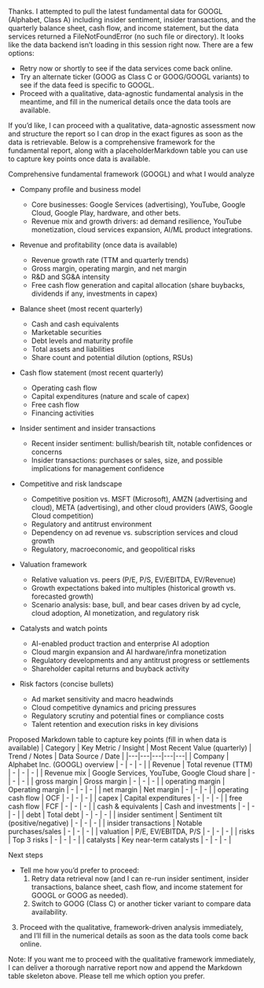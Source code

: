 Thanks. I attempted to pull the latest fundamental data for GOOGL (Alphabet, Class A) including insider sentiment, insider transactions, and the quarterly balance sheet, cash flow, and income statement, but the data services returned a FileNotFoundError (no such file or directory). It looks like the data backend isn’t loading in this session right now. There are a few options:

- Retry now or shortly to see if the data services come back online.
- Try an alternate ticker (GOOG as Class C or GOOG/GOOGL variants) to see if the data feed is specific to GOOGL.
- Proceed with a qualitative, data-agnostic fundamental analysis in the meantime, and fill in the numerical details once the data tools are available.

If you’d like, I can proceed with a qualitative, data-agnostic assessment now and structure the report so I can drop in the exact figures as soon as the data is retrievable. Below is a comprehensive framework for the fundamental report, along with a placeholderMarkdown table you can use to capture key points once data is available.

Comprehensive fundamental framework (GOOGL) and what I would analyze
- Company profile and business model
  - Core businesses: Google Services (advertising), YouTube, Google Cloud, Google Play, hardware, and other bets.
  - Revenue mix and growth drivers: ad demand resilience, YouTube monetization, cloud services expansion, AI/ML product integrations.

- Revenue and profitability (once data is available)
  - Revenue growth rate (TTM and quarterly trends)
  - Gross margin, operating margin, and net margin
  - R&D and SG&A intensity
  - Free cash flow generation and capital allocation (share buybacks, dividends if any, investments in capex)

- Balance sheet (most recent quarterly)
  - Cash and cash equivalents
  - Marketable securities
  - Debt levels and maturity profile
  - Total assets and liabilities
  - Share count and potential dilution (options, RSUs)

- Cash flow statement (most recent quarterly)
  - Operating cash flow
  - Capital expenditures (nature and scale of capex)
  - Free cash flow
  - Financing activities

- Insider sentiment and insider transactions
  - Recent insider sentiment: bullish/bearish tilt, notable confidences or concerns
  - Insider transactions: purchases or sales, size, and possible implications for management confidence

- Competitive and risk landscape
  - Competitive position vs. MSFT (Microsoft), AMZN (advertising and cloud), META (advertising), and other cloud providers (AWS, Google Cloud competition)
  - Regulatory and antitrust environment
  - Dependency on ad revenue vs. subscription services and cloud growth
  - Regulatory, macroeconomic, and geopolitical risks

- Valuation framework
  - Relative valuation vs. peers (P/E, P/S, EV/EBITDA, EV/Revenue)
  - Growth expectations baked into multiples (historical growth vs. forecasted growth)
  - Scenario analysis: base, bull, and bear cases driven by ad cycle, cloud adoption, AI monetization, and regulatory risk

- Catalysts and watch points
  - AI-enabled product traction and enterprise AI adoption
  - Cloud margin expansion and AI hardware/infra monetization
  - Regulatory developments and any antitrust progress or settlements
  - Shareholder capital returns and buyback activity

- Risk factors (concise bullets)
  - Ad market sensitivity and macro headwinds
  - Cloud competitive dynamics and pricing pressures
  - Regulatory scrutiny and potential fines or compliance costs
  - Talent retention and execution risks in key divisions

Proposed Markdown table to capture key points (fill in when data is available)
| Category | Key Metric / Insight | Most Recent Value (quarterly) | Trend / Notes | Data Source / Date |
|---|---|---|---|---|
| Company | Alphabet Inc. (GOOGL) overview | - | - | - |
| Revenue | Total revenue (TTM) | - | - | - |
| Revenue mix | Google Services, YouTube, Google Cloud share | - | - | - |
| gross margin | Gross margin | - | - | - |
| operating margin | Operating margin | - | - | - |
| net margin | Net margin | - | - | - |
| operating cash flow | OCF | - | - | - |
| capex | Capital expenditures | - | - | - |
| free cash flow | FCF | - | - | - |
| cash & equivalents | Cash and investments | - | - | - |
| debt | Total debt | - | - | - |
| insider sentiment | Sentiment tilt (positive/negative) | - | - | - |
| insider transactions | Notable purchases/sales | - | - | - |
| valuation | P/E, EV/EBITDA, P/S | - | - | - |
| risks | Top 3 risks | - | - | - |
| catalysts | Key near-term catalysts | - | - | - |

Next steps
- Tell me how you’d prefer to proceed:
  1) Retry data retrieval now (and I can re-run insider sentiment, insider transactions, balance sheet, cash flow, and income statement for GOOGL or GOOG as needed).
  2) Switch to GOOG (Class C) or another ticker variant to compare data availability.
 3) Proceed with the qualitative, framework-driven analysis immediately, and I’ll fill in the numerical details as soon as the data tools come back online.

Note: If you want me to proceed with the qualitative framework immediately, I can deliver a thorough narrative report now and append the Markdown table skeleton above. Please tell me which option you prefer.